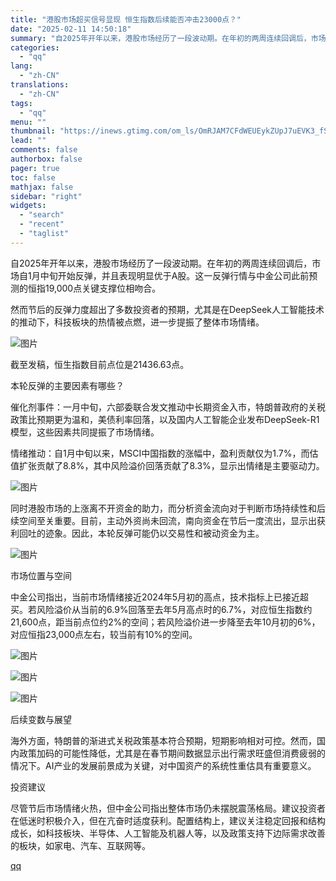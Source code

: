 ```yaml
---
title: "港股市场超买信号显现 恒生指数后续能否冲击23000点？"
date: "2025-02-11 14:50:18"
summary: "自2025年开年以来，港股市场经历了一段波动期。在年初的两周连续回调后，市场自1月中旬开始反弹，并且..."
categories:
  - "qq"
lang:
  - "zh-CN"
translations:
  - "zh-CN"
tags:
  - "qq"
menu: ""
thumbnail: "https://inews.gtimg.com/om_ls/OmRJAM7CFdWEUEykZUpJ7uEVK3_fS45rbik5LW3Z53vnoAA_640360/0"
lead: ""
comments: false
authorbox: false
pager: true
toc: false
mathjax: false
sidebar: "right"
widgets:
  - "search"
  - "recent"
  - "taglist"
---
```


自2025年开年以来，港股市场经历了一段波动期。在年初的两周连续回调后，市场自1月中旬开始反弹，并且表现明显优于A股。这一反弹行情与中金公司此前预测的恒指19,000点关键支撑位相吻合。

然而节后的反弹力度超出了多数投资者的预期，尤其是在DeepSeek人工智能技术的推动下，科技板块的热情被点燃，进一步提振了整体市场情绪。

![图片](https://inews.gtimg.com/om_bt/OqsRyI43pHwbPmiz_J0uGHnTqpNJTUa2lpZMCCcq8sLU4AA/641)

截至发稿，恒生指数目前点位是21436.63点。

本轮反弹的主要因素有哪些？

催化剂事件：一月中旬，六部委联合发文推动中长期资金入市，特朗普政府的关税政策比预期更为温和，美债利率回落，以及国内人工智能企业发布DeepSeek-R1模型，这些因素共同提振了市场情绪。

情绪推动：自1月中旬以来，MSCI中国指数的涨幅中，盈利贡献仅为1.7%，而估值扩张贡献了8.8%，其中风险溢价回落贡献了8.3%，显示出情绪是主要驱动力。

![图片](https://inews.gtimg.com/om_bt/O0PO4VwkaRg_XX4epjvgp7mKrSo5bKeYLeZ6qC2fQpavAAA/641)

同时港股市场的上涨离不开资金的助力，而分析资金流向对于判断市场持续性和后续空间至关重要。目前，主动外资尚未回流，南向资金在节后一度流出，显示出获利回吐的迹象。因此，本轮反弹可能仍以交易性和被动资金为主。

![图片](https://inews.gtimg.com/om_bt/OrdPuLw0H1Al9VIB0SGxxogzWqZZ9Flm1q1P7qDeRGxS0AA/641)

市场位置与空间

中金公司指出，当前市场情绪接近2024年5月初的高点，技术指标上已接近超买。若风险溢价从当前的6.9%回落至去年5月高点时的6.7%，对应恒生指数约21,600点，距当前点位约2%的空间；若风险溢价进一步降至去年10月初的6%，对应恒指23,000点左右，较当前有10%的空间。

![图片](https://inews.gtimg.com/om_bt/OSfJk9C9a5xntclS4Gx8ZgdbnaKdW1rsv_NdcsxBWRITEAA/641)

![图片](https://inews.gtimg.com/om_bt/OhZh7jDI893XOLQ1c0hcRepra5R69aYWhE6KdJSx8dH04AA/641)

![图片](https://inews.gtimg.com/om_bt/O5_7y3BJppnOT3khj7lmS6CpYaXRLTwyhcQkU-GRe3MSkAA/641)

后续变数与展望

海外方面，特朗普的渐进式关税政策基本符合预期，短期影响相对可控。然而，国内政策加码的可能性降低，尤其是在春节期间数据显示出行需求旺盛但消费疲弱的情况下。AI产业的发展前景成为关键，对中国资产的系统性重估具有重要意义。

投资建议

尽管节后市场情绪火热，但中金公司指出整体市场仍未摆脱震荡格局。建议投资者在低迷时积极介入，但在亢奋时适度获利。配置结构上，建议关注稳定回报和结构成长，如科技板块、半导体、人工智能及机器人等，以及政策支持下边际需求改善的板块，如家电、汽车、互联网等。

[qq](https://new.qq.com/rain/a/20250211A053AS00)
